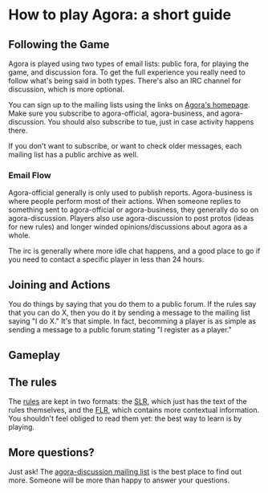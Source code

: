 # How to play Agora: a short guide

## Following the Game

Agora is played using two types of email lists: public fora, for playing the game, and discussion fora. To get the full experience you really need to follow what's being said in both types. There's also an IRC channel for discussion, which is more optional.

You can sign up to the mailing lists using the links on [Agora's homepage](https://www.agoranomic.org/). Make sure you subscribe to agora-official, agora-business, and agora-discussion. You should also subscribe to tue, just in case activity happens there.

If you don't want to subscribe, or want to check older messages, each mailing list has a public archive as well.

### Email Flow

Agora-official generally is only used to publish reports. Agora-business is where people perform most of their actions. When someone replies to something sent to agora-official or agora-business, they generally do so on agora-discussion. Players also use agora-discussion to post protos (ideas for new rules) and longer winded opinions/discussions about agora as a whole.

The irc is generally where more idle chat happens, and a good place to go if you need to contact a specific player in less than 24 hours.

## Joining and Actions

You do things by saying that you do them to a public forum. If the rules say that you can do X, then you do it by sending a message to the mailing list saying "I do X." It's that simple. In fact, becomming a player is as simple as sending a message to a public forum stating "I register as a player."

## Gameplay

## The rules

The [rules](Home#rules) are kept in two formats: the [SLR](https://agoranomic.github.io/ruleset/slr.txt), which just has the text of the rules themselves, and the [FLR](https://agoranomic.github.io/ruleset/flr.txt), which contains more contextual information. You shouldn't feel obliged to read them yet: the best way to learn is by playing.

## More questions?

Just ask! The [agora-discussion mailing list](http://www.agoranomic.org/cgi-bin/mailman/listinfo/agora-discussion) is the best place to find out more. Someone will be more than happy to answer your questions.
